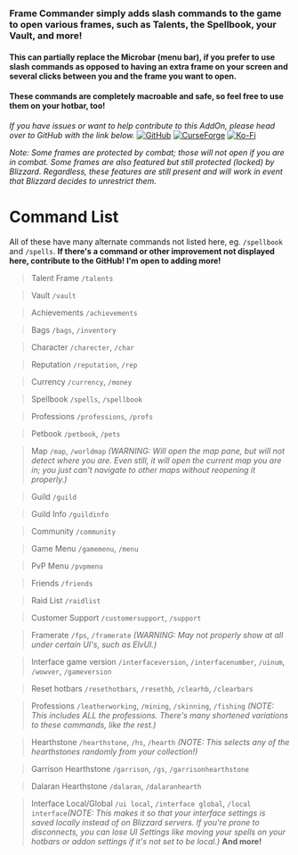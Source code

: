### Frame Commander simply adds slash commands to the game to open various frames, such as Talents, the Spellbook, your Vault, and more!

#### This can partially replace the Microbar (menu bar), if you prefer to use slash commands as opposed to having an extra frame on your screen and several clicks between you and the frame you want to open.
#### These commands are completely macroable and safe, so feel free to use them on your hotbar, too!

*If you have issues or want to help contribute to this AddOn, please head over to GitHub with the link below.*
[![GitHub](https://github.com/user-attachments/assets/36665467-3547-49bf-9c33-0095bd3bcb8b)](https://github.com/Rycia/Frame-Commander)
[![CurseForge](https://github.com/user-attachments/assets/5feb4851-9320-4b27-a803-c12239ef6497)](https://legacy.curseforge.com/wow/addons/frame-commander)
[![Ko-Fi](https://github.com/user-attachments/assets/8154cab9-c0f5-4095-85ca-529dee114052)](https://ko-fi.com/rycia)

_Note: Some frames are protected by combat; those will not open if you are in combat. Some frames are also featured but still protected (locked) by Blizzard. Regardless, these features are still present and will work in event that Blizzard decides to unrestrict them._

# Command List
All of these have many alternate commands not listed here, eg. `/spellbook` and `/spells`.
**If there's a command or other improvement not displayed here, contribute to the GitHub! I'm open to adding more!**
> Talent Frame `/talents`

> Vault `/vault`

> Achievements `/achievements`

> Bags `/bags`, `/inventory`

> Character `/charecter`, `/char`

> Reputation `/reputation`, `/rep`

> Currency `/currency`, `/money`

> Spellbook `/spells`, `/spellbook`

> Professions `/professions`, `/profs`

> Petbook `/petbook`, `/pets`

> Map `/map`, `/worldmap` *(WARNING: Will open the map pane, but will not detect where you are. Even still, it will open the current map you are in; you just can't navigate to other maps without reopening it properly.)*

> Guild `/guild`

> Guild Info `/guildinfo`

> Community `/community`

> Game Menu `/gamemenu`, `/menu`

> PvP Menu `/pvpmenu`

> Friends `/friends`

> Raid List `/raidlist`

> Customer Support `/customersupport`, `/support`

> Framerate `/fps`, `/framerate` *(WARNING: May not properly show at all under certain UI's, such as ElvUI.)*

> Interface game version `/interfaceversion`, `/interfacenumber`, `/uinum`, `/wowver`, `/gameversion`

> Reset hotbars `/resethotbars`, `/resethb`, `/clearhb`, `/clearbars`

> Professions `/leatherworking`, `/mining`, `/skinning`, `/fishing` *(NOTE: This includes ALL the professions. There's many shortened variations to these commands, like the rest.)*

> Hearthstone `/hearthstone`, `/hs`, `/hearth` *(NOTE: This selects any of the hearthstones randomly from your collection!)*

> Garrison Hearthstone `/garrison`, `/gs`, `/garrisonhearthstone`

> Dalaran Hearthstone `/dalaran`, `/dalaranhearth`

> Interface Local/Global `/ui local`, `/interface global`, `/local interface`*(NOTE: This makes it so that your interface settings is saved locally instead of on Blizzard servers. If you're prone to disconnects, you can lose UI Settings like moving your spells on your hotbars or addon settings if it's not set to be local.)*
**And more!**
